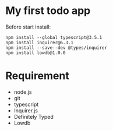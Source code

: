 # My first todo app
Before start install:
```
npm install --global typescript@3.5.1
npm install inquirer@6.3.1
npm install --save--dev @types/inquirer
npm install lowdb@1.0.0
```
# Requirement
- node.js
- git
- typescript
- Inquirer.js
- Definitely Typed
- Lowdb